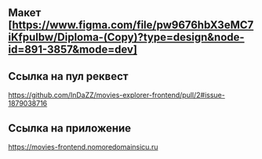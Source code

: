 ## Макет [https://www.figma.com/file/pw9676hbX3eMC7iKfpuIbw/Diploma-(Copy)?type=design&node-id=891-3857&mode=dev]
## Ссылка на пул реквест
https://github.com/InDaZZ/movies-explorer-frontend/pull/2#issue-1879038716
## Ссылка на приложение
https://movies-frontend.nomoredomainsicu.ru
